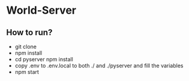 # World-Server

## How to run?
* git clone
* npm install
* cd pyserver npm install
* copy .env to .env.local to both ./ and ./pyserver and fill the variables
* npm start
